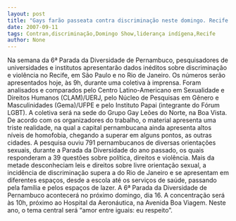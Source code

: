 ```yaml
---
layout: post
title: "Gays farão passeata contra discriminação neste domingo. Recife lidera discriminação contra homossexuais"
date: 2007-09-11
tags: Contran,discriminação,Domingo Show,liderança indígena,Recife
author: None
---
```

Na semana da 6&ordf; Parada da Diversidade de Pernambuco, pesquisadores de universidades e institutos apresentar&atilde;o dados in&eacute;ditos sobre discrimina&ccedil;&atilde;o e viol&ecirc;ncia no Recife, em S&atilde;o Paulo e no Rio de Janeiro. Os n&uacute;meros ser&atilde;o apresentados hoje, &agrave;s 9h, durante uma coletiva &agrave; imprensa. 
Foram analisados e comparados pelo Centro Latino-Americano em Sexualidade e Direitos Humanos (CLAM)/UERJ, pelo N&uacute;cleo de Pesquisas em G&ecirc;nero e Masculinidades (Gema)/UFPE e pelo Instituto Papai (integrante do F&oacute;rum LGBT). A coletiva ser&aacute; na sede do Grupo Gay Le&otilde;es do Norte, na Boa Vista.
De acordo com os organizadores do trabalho, o material apresenta uma triste realidade, na qual a capital pernambucana ainda apresenta altos n&iacute;veis de homofobia, chegando a superar em alguns pontos, as outras cidades. 
A pesquisa ouviu 791 pernambucanos de diversas orienta&ccedil;&otilde;es sexuais, durante a Parada da Diversidade do ano passado, os quais responderam a 39 quest&otilde;es sobre pol&iacute;tica, direitos e viol&ecirc;ncia. Mais da metade desconheciam leis e direitos sobre livre orienta&ccedil;&atilde;o sexual, a incid&ecirc;ncia de discrimina&ccedil;&atilde;o supera a do Rio de Janeiro e se apresentam em diferentes espa&ccedil;os, desde a escola at&eacute; os servi&ccedil;os de sa&uacute;de, passando pela fam&iacute;lia e pelos espa&ccedil;os de lazer.
A 6&ordf; Parada da Diversidade de Pernambuco acontecer&aacute; no pr&oacute;ximo domingo, dia 16. A concentra&ccedil;&atilde;o ser&aacute; &agrave;s 10h, pr&oacute;ximo ao Hospital da Aeron&aacute;utica, na Avenida Boa Viagem. Neste ano, o tema central ser&aacute; &ldquo;amor entre iguais: eu respeito&rdquo;.
 